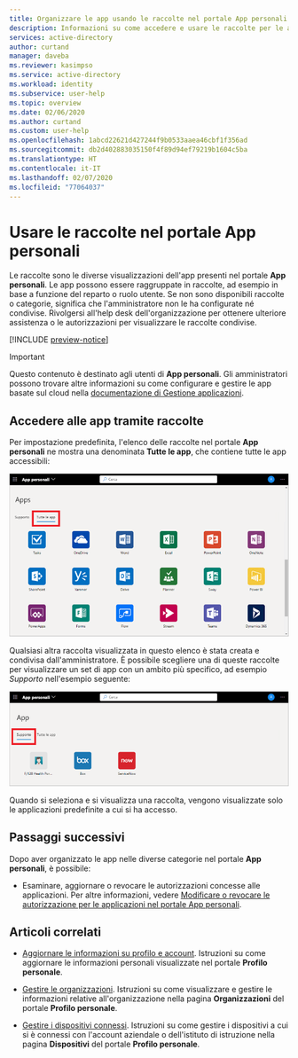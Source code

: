 ```yaml
---
title: Organizzare le app usando le raccolte nel portale App personali - Azure Active Directory | Microsoft Docs
description: Informazioni su come accedere e usare le raccolte per le app basate sul cloud dell'organizzazione nel portale App personali.
services: active-directory
author: curtand
manager: daveba
ms.reviewer: kasimpso
ms.service: active-directory
ms.workload: identity
ms.subservice: user-help
ms.topic: overview
ms.date: 02/06/2020
ms.author: curtand
ms.custom: user-help
ms.openlocfilehash: 1abcd22621d427244f9b0533aaea46cbf1f356ad
ms.sourcegitcommit: db2d402883035150f4f89d94ef79219b1604c5ba
ms.translationtype: HT
ms.contentlocale: it-IT
ms.lasthandoff: 02/07/2020
ms.locfileid: "77064037"
---
```

# <a name="use-collections-in-the-my-apps-portal"></a>Usare le raccolte nel portale App personali

Le raccolte sono le diverse visualizzazioni dell'app presenti nel portale **App personali**. Le app possono essere raggruppate in raccolte, ad esempio in base a funzione del reparto o ruolo utente. Se non sono disponibili raccolte o categorie, significa che l'amministratore non le ha configurate né condivise. Rivolgersi all'help desk dell'organizzazione per ottenere ulteriore assistenza o le autorizzazioni per visualizzare le raccolte condivise.

[!INCLUDE [preview-notice](../../../includes/active-directory-end-user-my-apps-and-workspaces.md)]

>[!Important]
>Questo contenuto è destinato agli utenti di **App personali**. Gli amministratori possono trovare altre informazioni su come configurare e gestire le app basate sul cloud nella [documentazione di Gestione applicazioni](https://docs.microsoft.com/azure/active-directory/manage-apps/access-panel-workspaces).

## <a name="access-apps-using-collections"></a>Accedere alle app tramite raccolte

Per impostazione predefinita, l'elenco delle raccolte nel portale **App personali** ne mostra una denominata **Tutte le app**, che contiene tutte le app accessibili:

![Pagina Tutte le app nel portale App personali](media/my-applications-portal-workspaces/my-apps-all.png)

Qualsiasi altra raccolta visualizzata in questo elenco è stata creata e condivisa dall'amministratore. È possibile scegliere una di queste raccolte per visualizzare un set di app con un ambito più specifico, ad esempio *Supporto* nell'esempio seguente:

![Singola raccolta e set di app con ambito nel portale App personali](media/my-applications-portal-workspaces/my-apps-workspace.png)

Quando si seleziona e si visualizza una raccolta, vengono visualizzate solo le applicazioni predefinite a cui si ha accesso.

## <a name="next-steps"></a>Passaggi successivi

Dopo aver organizzato le app nelle diverse categorie nel portale **App personali**, è possibile:

- Esaminare, aggiornare o revocare le autorizzazioni concesse alle applicazioni. Per altre informazioni, vedere [Modificare o revocare le autorizzazione per le applicazioni nel portale App personali](my-applications-portal-permissions-saved-accounts.md).

## <a name="related-articles"></a>Articoli correlati

- [Aggiornare le informazioni su profilo e account](my-account-portal-overview.md). Istruzioni su come aggiornare le informazioni personali visualizzate nel portale **Profilo personale**.

- [Gestire le organizzazioni](my-account-portal-organizations-page.md). Istruzioni su come visualizzare e gestire le informazioni relative all'organizzazione nella pagina **Organizzazioni** del portale **Profilo personale**.

- [Gestire i dispositivi connessi](my-account-portal-devices-page.md). Istruzioni su come gestire i dispositivi a cui si è connessi con l'account aziendale o dell'istituto di istruzione nella pagina **Dispositivi** del portale **Profilo personale**.